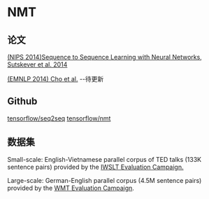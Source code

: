 NMT
===

论文
---
[(NIPS 2014)Sequence to Sequence Learning with Neural Networks, Sutskever et al. 2014](https://papers.nips.cc/paper/5346-sequence-to-sequence-learning-with-neural-networks.pdf)

[(EMNLP 2014) Cho et al.](http://emnlp2014.org/papers/pdf/EMNLP2014179.pdf)  --待更新




Github
------
[tensorflow/seq2seq](https://google.github.io/seq2seq/)
[tensorflow/nmt](https://github.com/tensorflow/nmt/)


数据集
---

Small-scale: English-Vietnamese parallel corpus of TED talks (133K sentence pairs) provided by the [IWSLT Evaluation Campaign.](https://sites.google.com/site/iwsltevaluation2015/)

Large-scale: German-English parallel corpus (4.5M sentence pairs) provided by the [WMT Evaluation Campaign](http://www.statmt.org/wmt16/translation-task.html).
